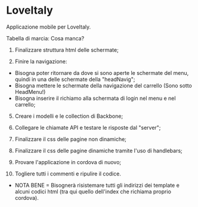 # LoveItaly
Applicazione mobile per LoveItaly.

Tabella di marcia: Cosa manca?

1) Finalizzare struttura html delle schermate;

2) Finire la navigazione:
- Bisogna poter ritornare da dove si sono aperte le schermate del menu, quindi in una delle schermate della "headNavig";
- Bisogna mettere le schermate della navigazione del carrello (Sono sotto HeadMenu!)
- Bisogna inserire il richiamo alla schermata di login nel menu e nel carrello;

5) Creare i modelli e le collection di Backbone;

6) Collegare le chiamate API e testare le risposte dal "server";

7) Finalizzare il css delle pagine non dinamiche;

8) Finalizzare il css delle pagine dinamiche tramite l'uso di handlebars;

9) Provare l'applicazione in cordova di nuovo;

10) Togliere tutti i commenti e ripulire il codice.


* NOTA BENE = Bisognerà risistemare tutti gli indirizzi dei template e alcuni codici html (tra qui quello dell'index che richiama proprio cordova).
